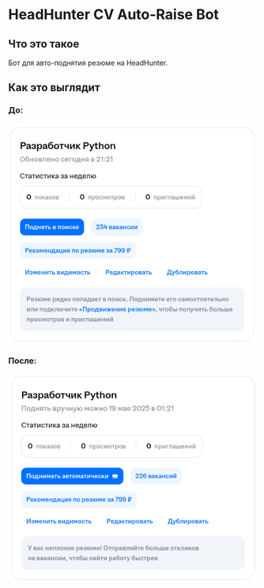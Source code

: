 # HeadHunter CV Auto-Raise Bot

## Что это такое
Бот для авто-поднятия резюме на HeadHunter.

## Как это выглядит
### До:
![before](data/static/before.png)

### После:
![after](data/static/after.png)
